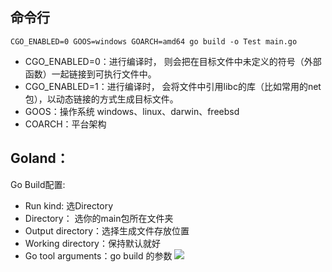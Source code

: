 ## 命令行
```shell
CGO_ENABLED=0 GOOS=windows GOARCH=amd64 go build -o Test main.go
```
- CGO_ENABLED=0：进行编译时， 则会把在目标文件中未定义的符号（外部函数）一起链接到可执行文件中。
- CGO_ENABLED=1：进行编译时， 会将文件中引用libc的库（比如常用的net包），以动态链接的方式生成目标文件。
- GOOS：操作系统	windows、linux、darwin、freebsd
- COARCH：平台架构

## Goland：
Go Build配置:
- Run kind: 选Directory
- Directory： 选你的main包所在文件夹
- Output directory：选择生成文件存放位置
- Working directory：保持默认就好
- Go tool arguments：go build 的参数
![](https://github.com/user-error-404/Develop/blob/main/Go/img/Goland生成可执行文件.png)
